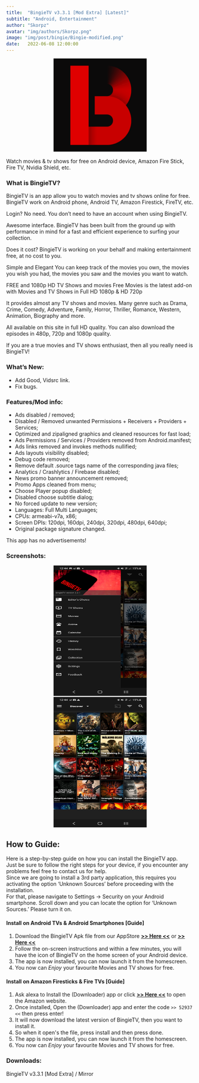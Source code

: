 ```yaml
---
title:  "BingieTV v3.3.1 [Mod Extra] [Latest]"
subtitle: "Android, Entertainment"
author: "Skorpz"
avatar: "img/authors/Skorpz.png"
image: "img/post/bingie/Bingie-modified.png"
date:   2022-06-08 12:00:00
---
```


<div style="text-align: center"><img src="img/post/bingie/BingieTV.png" width="250" height="250" /></div>

Watch movies & tv shows for free on Android device, Amazon Fire Stick, Fire TV, Nvidia Shield, etc.

### What is BingieTV?

BingieTV is an app allow you to watch movies and tv shows online for free. BingieTV work on Android phone, Android TV, Amazon Firestick, FireTV, etc.

Login? No need.
You don’t need to have an account when using BingieTV.

Awesome interface.
BingieTV has been built from the ground up with performance in mind for a fast and efficient experience to surfing your collection.

Does it cost?
BingieTV is working on your behalf and making entertainment free, at no cost to you.

Simple and Elegant
You can keep track of the movies you own, the movies you wish you had, the movies you saw and the movies you want to watch.

FREE and 1080p HD TV Shows and movies
Free Movies is the latest add-on with Movies and TV Shows in Full HD 1080p & HD 720p

It provides almost any TV shows and movies.
Many genre such as Drama, Crime, Comedy, Adventure, Family, Horror, Thriller, Romance, Western, Animation, Biography and more.

All available on this site in full HD quality.
You can also download the episodes in 480p, 720p and 1080p quality.

If you are a true movies and TV shows enthusiast, then all you really need is BingieTV!

### What’s New:
- Add Good, Vidsrc link.
- Fix bugs.

### Features/Mod info:

- Ads disabled / removed;
- Disabled / Removed unwanted Permissions + Receivers + Providers + Services;
- Optimized and zipaligned graphics and cleaned resources for fast load;
- Ads Permissions / Services / Providers removed from Android.manifest;
- Ads links removed and invokes methods nullified;
- Ads layouts visibility disabled;
- Debug code removed;
- Remove default .source tags name of the corresponding java files;
- Analytics / Crashlytics / Firebase disabled;
- News promo banner announcement removed;
- Promo Apps cleaned from menu;
- Choose Player popup disabled;
- Disabled choose subtitle dialog;
- No forced update to new version;
- Languages: Full Multi Languages;
- CPUs: armeabi-v7a, x86;
- Screen DPIs: 120dpi, 160dpi, 240dpi, 320dpi, 480dpi, 640dpi;
- Original package signature changed.

This app has no advertisements!

### Screenshots:

<div style="text-align: center"><img src="img/post/bingie/Bingie-Screenshot-1.jpg" width="250" height="350" /></div>

<div style="text-align: center"><img src="img/post/bingie/Bingie-Screenshot-2.jpg" width="250" height="350" /></div>


## How to Guide:
<p>Here is a step-by-step guide on how you can install the BingieTV app.
<br>
Just be sure to follow the right steps for your device, if you encounter any problems feel free to contact us for help.
<br>
Since we are going to install a 3rd party application, this requires you activating the option ‘Unknown Sources’ before proceeding with the installation.
<br>
For that, please navigate to Settings -> Security on your Android smartphone. Scroll down and you can locate the option for ‘Unknown Sources.’ Please turn it on.
</p>


#### Install on Android TVs & Android Smartphones [Guide]

1. Download the BingieTV Apk file from our AppStore [**>> Here <<**](https://github.com/TeamSkorpz/drumset/releases/download/2.1.2/BingieTV.apk) or [**>> Here <<**](https://github.com/TeamSkorpz/drumset/releases/download/2.1.2/BingieTV.apk) 
2. Follow the on-screen instructions and within a few minutes, you will have the icon of BingieTV on the home screen of your Android device.
3. The app is now installed, you can now launch it from the homescreen.
4. You now can *Enjoy* your favourite Movies and TV shows for free.

#### Install on Amazon Firesticks & Fire TVs [Guide]

1. Ask alexa to Install the (Downloader) app or click [**>> Here <<**](https://amzn.to/3oIIJhM) to open the Amazon website.
2. Once installed, Open the (Downloader) app and enter the code `>> 52937 <<` then press enter!
3. It will now download the latest version of BingieTV, then you want to install it.
4. So when it open's the file, press install and then press done.
5. The app is now installed, you can now launch it from the homescreen.
6. You now can *Enjoy* your favourite Movies and TV shows for free.


### Downloads:

BingieTV v3.3.1 [Mod Extra] / Mirror
